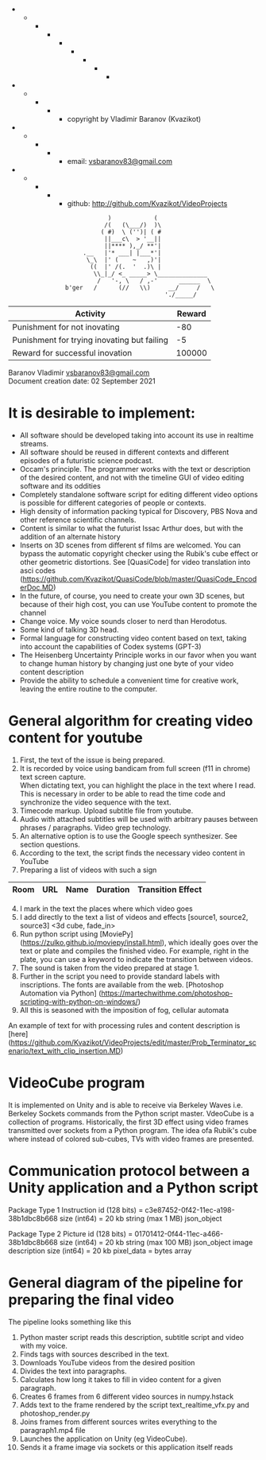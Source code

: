   + - - - + - + - -
  + - + - + copyright by Vladimir Baranov (Kvazikot)  <br>
  + - + - + email: vsbaranov83@gmail.com  <br>
  + - + - + github: http://github.com/Kvazikot/VideoProjects  <br>
```
                            )            (
                           /(   (\___/)  )\
                          ( #)  \ ('')| ( #
                           ||___c\  > '__||
                           ||**** ),_/ **'|
                     .__   |'* ___| |___*'|
                      \_\  |' (    ~   ,)'|
                       ((  |' /(.  '  .)\ |
                        \\_|_/ <_ _____> \______________
                         /   '-, \   / ,-'      ______  \
                b'ger   /      (//   \\)     __/     /   \
                                            './_____/
```              
  
| Activity | Reward |
|---|---|
|Punishment for not inovating  |-80 |
|Punishment for trying inovating but failing | -5 |
| Reward for successful inovation | 100000 |

Baranov Vladimir vsbaranov83@gmail.com <br>
Document creation date: 02 September 2021


# It is desirable to implement:

* All software should be developed taking into account its use in realtime streams.
* All software should be reused in different contexts and different episodes of a futuristic science podcast.
* Occam's principle. The programmer works with the text or description of the desired content, and not with the timeline GUI of video editing software and its oddities
* Completely standalone software script for editing different video options is possible for different categories of people or contexts.
* High density of information packing typical for Discovery, PBS Nova and other reference scientific channels.
* Content is similar to what the futurist Issac Arthur does, but with the addition of an alternate history
* Inserts on 3D scenes from different sf films are welcomed. You can bypass the automatic copyright checker using the Rubik's cube effect or other geometric distortions. See [QuasiCode] for video translation into asci codes (https://github.com/Kvazikot/QuasiCode/blob/master/QuasiCode_EncoderDoc.MD)
* In the future, of course, you need to create your own 3D scenes, but because of their high cost, you can use YouTube content to promote the channel
* Change voice. My voice sounds closer to nerd than Herodotus.
* Some kind of talking 3D head.
* Formal language for constructing video content based on text, taking into account the capabilities of Codex systems (GPT-3)
* The Heisenberg Uncertainty Principle works in our favor when you want to change human history by changing just one byte of your video content description
* Provide the ability to schedule a convenient time for creative work, leaving the entire routine to the computer.



# General algorithm for creating video content for youtube
1. First, the text of the issue is being prepared.
2. It is recorded by voice using bandicam from full screen (f11 in chrome) text screen capture. <br/>
   When dictating text, you can highlight the place in the text where I read. <br/>
   This is necessary in order to be able to read the time code and synchronize the video sequence with the text. <br/>
3. Timecode markup. Upload subtitle file from youtube.
4. Audio with attached subtitles will be used with arbitrary pauses between phrases / paragraphs. Video grep technology.
5. An alternative option is to use the Google speech synthesizer. See section questions.
6. According to the text, the script finds the necessary video content in YouTube
7. Preparing a list of videos with such a sign

Room | URL | Name | Duration | Transition Effect |
| --- | --- | --- | --- | --- |


4. I mark in the text the places where which video goes
5. I add directly to the text a list of videos and effects [source1, source2, source3] <3d cube, fade_in>
6. Run python script using [MoviePy] (https://zulko.github.io/moviepy/install.html),
which ideally goes over the text or plate and compiles the finished video.
For example, right in the plate, you can use a keyword to indicate the transition between videos.
7. The sound is taken from the video prepared at stage 1.
8. Further in the script you need to provide standard labels with inscriptions.
The fonts are available from the web.
[Photoshop Automation via Python] (https://martechwithme.com/photoshop-scripting-with-python-on-windows/)
9. All this is seasoned with the imposition of fog, cellular automata

An example of text for with processing rules and content description is [here] (https://github.com/Kvazikot/VideoProjects/edit/master/Prob_Terminator_scenario/text_with_clip_insertion.MD)

# VideoCube program
It is implemented on Unity and is able to receive via Berkeley Waves i.e. Berkeley Sockets commands from the Python script master.
VdeoCube is a collection of programs. Historically, the first 3D effect using video frames transmitted over sockets from a Python program.
The idea of ​​a Rubik's cube where instead of colored sub-cubes, TVs with video frames are presented.

# Communication protocol between a Unity application and a Python script
Package Type 1 Instruction
id (128 bits) = c3e87452-0f42-11ec-a198-38b1dbc8b668
size (int64) = 20 kb
string (max 1 MB) json_object

Package Type 2 Picture
id (128 bits) = 01701412-0f44-11ec-a466-38b1dbc8b668
size (int64) = 20 kb
string (max 100 MB) json_object image description
size (int64) = 20 kb
pixel_data = bytes array



# General diagram of the pipeline for preparing the final video
The pipeline looks something like this
1. Python master script reads this description, subtitle script and video with my voice.
2. Finds tags with sources described in the text.
3. Downloads YouTube videos from the desired position
4. Divides the text into paragraphs.
5. Calculates how long it takes to fill in video content for a given paragraph.
6. Creates 6 frames from 6 different video sources in numpy.hstack
7. Adds text to the frame rendered by the script text_realtime_vfx.py and photoshop_render.py
8. Joins frames from different sources writes everything to the paragraph1.mp4 file
9. Launches the application on Unity (eg VideoCube).
10. Sends it a frame image via sockets or this application itself reads
